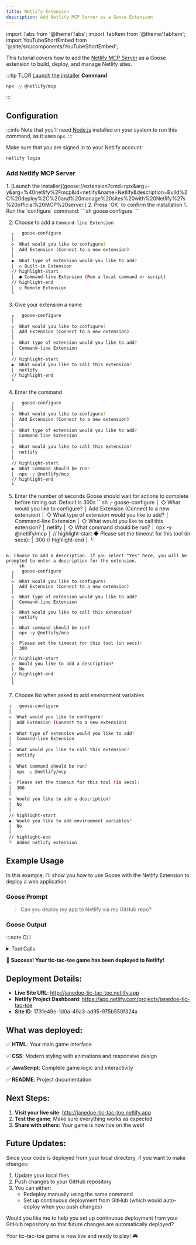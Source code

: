 ```yaml
---
title: Netlify Extension
description: Add Netlify MCP Server as a Goose Extension
---
```


import Tabs from '@theme/Tabs';
import TabItem from '@theme/TabItem';
import YouTubeShortEmbed from '@site/src/components/YouTubeShortEmbed';

<YouTubeShortEmbed videoUrl="https://www.youtube.com/embed/iSUNmxOf6gw" />

This tutorial covers how to add the [Netlify MCP Server](https://github.com/netlify/netlify-mcp) as a Goose extension to build, deploy, and manage Netlify sites.

:::tip TLDR
<Tabs groupId="interface">
  <TabItem value="ui" label="Goose Desktop" default>
  [Launch the installer](goose://extension?cmd=npx&arg=-y&arg=%40netlify%2Fmcp&id=netlify&name=Netlify&description=Build%2C%20deploy%2C%20and%20manage%20sites%20with%20Netlify%27s%20official%20MCP%20server.)
  </TabItem>
  <TabItem value="cli" label="Goose CLI">
  **Command**
  ```sh
  npx -y @netlify/mcp
  ```
  </TabItem>
</Tabs>
:::

## Configuration

:::info
Note that you'll need [Node.js](https://nodejs.org/) installed on your system to run this command, as it uses `npx`.
:::

Make sure that you are signed in to your Netlify account:

```bash
netlify login
```

### Add Netlify MCP Server

<Tabs groupId="interface">
  <TabItem value="ui" label="Goose Desktop" default>
  1. [Launch the installer](goose://extension?cmd=npx&arg=-y&arg=%40netlify%2Fmcp&id=netlify&name=Netlify&description=Build%2C%20deploy%2C%20and%20manage%20sites%20with%20Netlify%27s%20official%20MCP%20server.)
  2. Press `OK` to confirm the installation
  </TabItem>
  <TabItem value="cli" label="Goose CLI">
  1. Run the `configure` command:
  ```sh
  goose configure
  ```

  2. Choose to add a `Command-line Extension`
  ```sh
    ┌   goose-configure 
    │
    ◇  What would you like to configure?
    │  Add Extension (Connect to a new extension) 
    │
    ◆  What type of extension would you like to add?
    │  ○ Built-in Extension 
    // highlight-start    
    │  ● Command-line Extension (Run a local command or script)
    // highlight-end    
    │  ○ Remote Extension 
    └ 
  ```

  3. Give your extension a name
  ```sh
    ┌   goose-configure 
    │
    ◇  What would you like to configure?
    │  Add Extension (Connect to a new extension) 
    │
    ◇  What type of extension would you like to add?
    │  Command-line Extension 
    │
    // highlight-start
    ◆  What would you like to call this extension?
    │  netlify
    // highlight-end
    └ 
  ```

  4. Enter the command
  ```sh
    ┌   goose-configure 
    │
    ◇  What would you like to configure?
    │  Add Extension (Connect to a new extension) 
    │
    ◇  What type of extension would you like to add?
    │  Command-line Extension 
    │
    ◇  What would you like to call this extension?
    │  netlify
    │
    // highlight-start
    ◆  What command should be run?
    │  npx -y @netlify/mcp
    // highlight-end
    └ 
  ```  

  5. Enter the number of seconds Goose should wait for actions to complete before timing out. Default is 300s
    ```sh
    ┌   goose-configure 
    │
    ◇  What would you like to configure?
    │  Add Extension (Connect to a new extension) 
    │
    ◇  What type of extension would you like to add?
    │  Command-line Extension 
    │
    ◇  What would you like to call this extension?
    │  netlify
    │
    ◇  What command should be run?
    │  npx -y @netlify/mcp
    │
    // highlight-start
    ◆  Please set the timeout for this tool (in secs):
    │  300
    // highlight-end
    │
    └ 
  ``` 

  6. Choose to add a description. If you select "Yes" here, you will be prompted to enter a description for the extension.
    ```sh
    ┌   goose-configure 
    │
    ◇  What would you like to configure?
    │  Add Extension (Connect to a new extension) 
    │
    ◇  What type of extension would you like to add?
    │  Command-line Extension 
    │
    ◇  What would you like to call this extension?
    │  netlify
    │
    ◇  What command should be run?
    │  npx -y @netlify/mcp
    │
    ◇  Please set the timeout for this tool (in secs):
    │  300
    │
    // highlight-start
    ◇  Would you like to add a description?
    │  No
    // highlight-end
    │
    └ 
  ```
  
  7. Choose No when asked to add environment variables

   ```sh
    ┌   goose-configure 
    │
    ◇  What would you like to configure?
    │  Add Extension (Connect to a new extension) 
    │
    ◇  What type of extension would you like to add?
    │  Command-line Extension 
    │
    ◇  What would you like to call this extension?
    │  netlify
    │
    ◇  What command should be run?
    │  npx -y @netlify/mcp
    │     
    ◇  Please set the timeout for this tool (in secs):
    │  300
    │
    ◇  Would you like to add a description?
    │  No
    │    
    // highlight-start
    ◆  Would you like to add environment variables?
    │  No
    |
    // highlight-end
    └  Added netlify extension
  ```  

  </TabItem>
</Tabs>

## Example Usage

In this example, I’ll show you how to use Goose with the Netlify Extension to deploy a web application.

### Goose Prompt

> Can you deploy my app to Netlify via my GitHub repo?

### Goose Output

:::note CLI

<details>
    <summary>Tool Calls</summary>
    I'll help you deploy your tic-tac-toe app to Netlify from your GitHub repository. Let me first check your Netlify account and then set up the deployment.

    ─── netlify-user-services | netlify ──────────────────────────

    selectSchema: <br/>
        &nbsp;&nbsp;&nbsp;&nbsp;operation: get-user <br/>
        &nbsp;&nbsp;&nbsp;&nbsp;params:

    Great! I can see you're logged into Netlify with your GitHub account connected. Now let me create a new Netlify site and deploy your tic-tac-toe app from your GitHub repository.

    ─── netlify-project-services | netlify ──────────────────────────

    selectSchema:<br/>
        &nbsp;&nbsp;&nbsp;&nbsp;operation: create-new-project<br/>
        &nbsp;&nbsp;&nbsp;&nbsp;params:<br/>
            &nbsp;&nbsp;&nbsp;&nbsp;&nbsp;&nbsp;&nbsp;&nbsp;name: tic-tac-toe-game

    Let me try a different name for the project:

    ─── netlify-project-services | netlify ──────────────────────────

    selectSchema:<br/>
        &nbsp;&nbsp;&nbsp;&nbsp;operation: create-new-project<br/>
        &nbsp;&nbsp;&nbsp;&nbsp;params:<br/>
            &nbsp;&nbsp;&nbsp;&nbsp;&nbsp;&nbsp;&nbsp;&nbsp;name: janedoe-tic-tac-toe

    Perfect! I've created a new Netlify site called "janedoe-tic-tac-toe". Now I need to deploy your code from the GitHub repository. Let me deploy the site:

    ─── netlify-deploy-services | netlify ──────────────────────────

    selectSchema:<br/>
        &nbsp;&nbsp;&nbsp;&nbsp;operation: deploy-site<br/>
        &nbsp;&nbsp;&nbsp;&nbsp;params:<br/>
            &nbsp;&nbsp;&nbsp;&nbsp;&nbsp;&nbsp;&nbsp;&nbsp;deployDirectory: /Users/janedoe/Development/tic-tac-toe<br/>
            &nbsp;&nbsp;&nbsp;&nbsp;&nbsp;&nbsp;&nbsp;&nbsp;siteId: 1731e49e-1d0a-49a3-ad95-975b550f324a

    Let me check the deployment status and get the live URL for your site:

    ─── netlify-project-services | netlify ──────────────────────────

    selectSchema:<br/>
        &nbsp;&nbsp;&nbsp;&nbsp;operation: get-project<br/>
        &nbsp;&nbsp;&nbsp;&nbsp;params:<br/>
            &nbsp;&nbsp;&nbsp;&nbsp;&nbsp;&nbsp;&nbsp;&nbsp;siteId: 1731e49e-1d0a-49a3-ad95-975b550f324a
</details>

🎉 **Success! Your tic-tac-toe game has been deployed to Netlify!**

## Deployment Details:

- **Live Site URL**: http://janedoe-tic-tac-toe.netlify.app
- **Netlify Project Dashboard**: https://app.netlify.com/projects/janedoe-tic-tac-toe
- **Site ID**: 1731e49e-1d0a-49a3-ad95-975b550f324a

## What was deployed:

✅ **HTML**: Your main game interface

✅ **CSS**: Modern styling with animations and responsive design

✅ **JavaScript**: Complete game logic and interactivity

✅ **README**: Project documentation

## Next Steps:

1. **Visit your live site**: http://janedoe-tic-tac-toe.netlify.app
2. **Test the game**: Make sure everything works as expected
3. **Share with others**: Your game is now live on the web!

## Future Updates:

Since your code is deployed from your local directory, if you want to make changes:

1. Update your local files
2. Push changes to your GitHub repository
3. You can either:
   - Redeploy manually using the same command
   - Set up continuous deployment from GitHub (which would auto-deploy when you push changes)

Would you like me to help you set up continuous deployment from your GitHub repository so that future changes are automatically deployed?

Your tic-tac-toe game is now live and ready to play! 🎮
